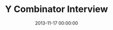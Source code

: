 ---
layout: post
date:   2013-11-17 00:00:00
title: Y Combinator Interview
categories: fun
picture: /assets/fun/ycombinator.jpg
summary: November 11, 2013</br>Exploring San Francisco with friends after my Y Combinator interview
---